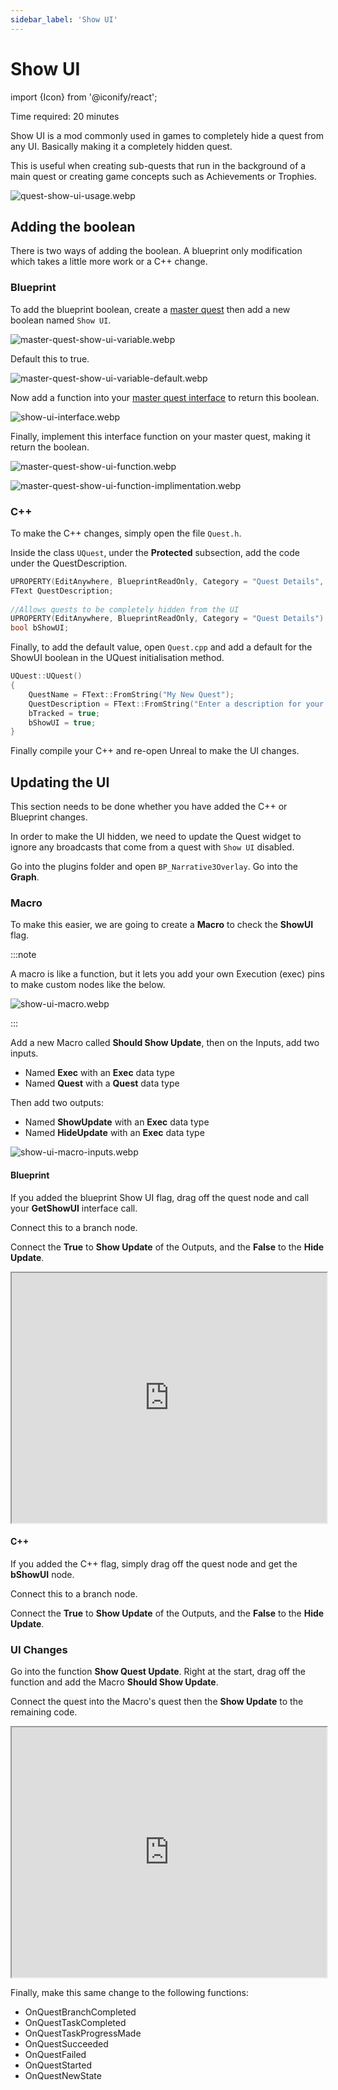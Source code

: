```yaml
---
sidebar_label: 'Show UI'
---
```


# Show UI

import {Icon} from '@iconify/react';

<div class="action-time">
    <Icon icon="mdi:clock-time-eight-outline" height="20"></Icon> Time required: 20 minutes
</div>

Show UI is a mod commonly used in games to completely hide a quest from any UI. Basically making it a completely hidden quest.

This is useful when creating sub-quests that run in the background of a main quest or creating game concepts such as Achievements or Trophies.

![quest-show-ui-usage.webp](/img/quests/quest-show-ui-usage.webp)

## Adding the boolean

There is two ways of adding the boolean. A blueprint only modification which takes a little more work or a C++ change.

### Blueprint

To add the blueprint boolean, create a [master quest](../quests/master-quest.md) then add a new boolean named `Show UI`.

![master-quest-show-ui-variable.webp](/img/quests/master-quest-show-ui-variable.webp)

Default this to true.

![master-quest-show-ui-variable-default.webp](/img/quests/master-quest-show-ui-variable-default.webp)

Now add a function into your [master quest interface](../quests/master-quest.md#interface) to return this boolean.

![show-ui-interface.webp](/img/quests/show-ui-interface.webp)

Finally, implement this interface function on your master quest, making it return the boolean.

![master-quest-show-ui-function.webp](/img/quests/master-quest-show-ui-function.webp)

![master-quest-show-ui-function-implimentation.webp](/img/quests/master-quest-show-ui-function-implimentation.webp)

### C++

To make the C++ changes, simply open the file `Quest.h`.

Inside the class `UQuest`, under the **Protected** subsection, add the code under the QuestDescription.

```cpp
UPROPERTY(EditAnywhere, BlueprintReadOnly, Category = "Quest Details", meta = (MultiLine = true))
FText QuestDescription;
	
//Allows quests to be completely hidden from the UI
UPROPERTY(EditAnywhere, BlueprintReadOnly, Category = "Quest Details")
bool bShowUI;
```

Finally, to add the default value, open `Quest.cpp` and add a default for the ShowUI boolean in the UQuest initialisation method.

```cpp
UQuest::UQuest()
{
	QuestName = FText::FromString("My New Quest");
	QuestDescription = FText::FromString("Enter a description for your quest here.");
	bTracked = true;
	bShowUI = true;
}
```

Finally compile your C++ and re-open Unreal to make the UI changes.

## Updating the UI

This section needs to be done whether you have added the C++ or Blueprint changes.

In order to make the UI hidden, we need to update the Quest widget to ignore any broadcasts that come from a quest with `Show UI` disabled.

Go into the plugins folder and open `BP_Narrative3Overlay`. Go into the **Graph**.

### Macro

To make this easier, we are going to create a **Macro** to check the **ShowUI** flag.

:::note

A macro is like a function, but it lets you add your own Execution (exec) pins to make custom nodes like the below.

![show-ui-macro.webp](/img/quests/mods/show-ui-macro.webp)

:::

Add a new Macro called **Should Show Update**, then on the Inputs, add two inputs.

- Named **Exec** with an **Exec** data type
- Named **Quest** with a **Quest** data type

Then add two outputs:

- Named **ShowUpdate** with an **Exec** data type
- Named **HideUpdate** with an **Exec** data type

![show-ui-macro-inputs.webp](/img/quests/mods/show-ui-macro-inputs.webp)

#### Blueprint

If you added the blueprint Show UI flag, drag off the quest node and call your **GetShowUI** interface call.

Connect this to a branch node.

Connect the **True** to **Show Update** of the Outputs, and the **False** to the **Hide Update**.

<iframe src="https://blueprintue.com/render/j1ejjk2v/" width="100%" height="400" scrolling="no" allowfullscreen></iframe>

#### C++

If you added the C++ flag, simply drag off the quest node and get the **bShowUI** node.

Connect this to a branch node.

Connect the **True** to **Show Update** of the Outputs, and the **False** to the **Hide Update**.

### UI Changes

Go into the function **Show Quest Update**. Right at the start, drag off the function and add the Macro **Should Show Update**.

Connect the quest into the Macro's quest then the **Show Update** to the remaining code.

<iframe src="https://blueprintue.com/render/4n5pv52x/" width="100%" height="400" scrolling="no" allowfullscreen></iframe>

Finally, make this same change to the following functions:

- OnQuestBranchCompleted
- OnQuestTaskCompleted
- OnQuestTaskProgressMade
- OnQuestSucceeded
- OnQuestFailed
- OnQuestStarted
- OnQuestNewState